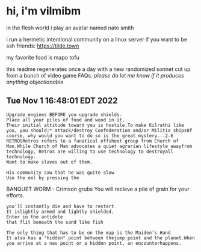 # hi, i'm vilmibm

in the flesh world i play an avatar named nate smith

i run a hermetic intentional community on a linux server if you want to be ssh friends: https://tilde.town

my favorite food is mapo tofu

this readme regenerates once a day with a new randomized sonnet cut up from a bunch of video game FAQs.
_please do let me know if it produces anything objectionable_

## Tue Nov  1 16:48:01 EDT 2022

    Upgrade engines BEFORE you upgrade shields.
    Place all your piles of food and wood in it.
    Their initial attitude toward you is hostile.To make Kilrathi like you, you should:* attack/destroy Confederation and/or Militia shipsOf course, why would you want to do so is the great mystery...2.6 RETROSRetros refers to a fanatical offshoot group from Church of Man.While Church of Man advocates a quiet agrarian lifestyle awayfrom technology, Retros are willing to use technology to destroyall technology.
    Want to make slaves out of them.
    
    His community saw that he was quite slow
    Use the eel by pressing the
      BANQUET WORM - Crimson grubs
    You will recieve a pile of grain for your efforts.
    
    you'll instantly die and have to restart
    It islightly armed and lightly shielded.
    Enter in the antidote
    that flit beneath the sand like fish
    
    The only thing that has to be on the map is the Maiden’s Hand
    It also has a "hidden" point between thejump point and the planet.When you arrive at a nav point or a hidden point, an encounterhappens.
